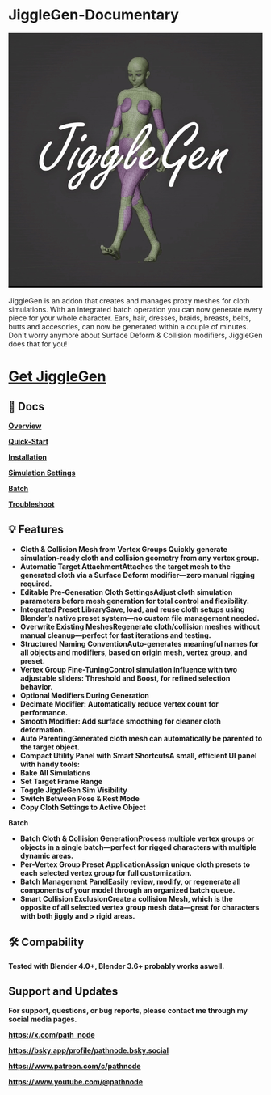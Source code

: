 # JiggleGen-Documentary

<img src="img/jg_animated_thumbnail.jpg" alt="Installationsdialog" width="600">

JiggleGen is an addon that creates and manages proxy meshes for cloth simulations. With an integrated batch operation you can now generate every piece for your whole character. Ears, hair, dresses, braids, breasts, belts, butts and accesories, can now be generated within a couple of minutes. Don't worry anymore about Surface Deform & Collision modifiers, JiggleGen does that for you!

# <b>[Get JiggleGen](https://pathnode.gumroad.com/l/jigglegen)

## :memo: Docs


<b>[Overview](/docs/Overview.md)

<b>[Quick-Start](/docs/Quickstart.md)

<b>[Installation](/docs/Installation.md)

<b>[Simulation Settings](/docs/Simulation-Settings.md)

<b>[Batch](/docs/Batch.md)

<b>[Troubleshoot](/docs/Troubleshoot.md)

## :bulb: Features

- Cloth & Collision Mesh from Vertex Groups Quickly generate simulation-ready cloth and collision geometry from any vertex group.
- Automatic Target AttachmentAttaches the target mesh to the generated cloth via a Surface Deform modifier—zero manual rigging required.
- Editable Pre-Generation Cloth SettingsAdjust cloth simulation parameters before mesh generation for total control and flexibility.
- Integrated Preset LibrarySave, load, and reuse cloth setups using Blender’s native preset system—no custom file management needed.
- Overwrite Existing MeshesRegenerate cloth/collision meshes without manual cleanup—perfect for fast iterations and testing.
- Structured Naming ConventionAuto-generates meaningful names for all objects and modifiers, based on origin mesh, vertex group, and preset.
- Vertex Group Fine-TuningControl simulation influence with two adjustable sliders: Threshold and Boost, for refined selection behavior.
- Optional Modifiers During Generation
- Decimate Modifier: Automatically reduce vertex count for performance.
- Smooth Modifier: Add surface smoothing for cleaner cloth deformation.
- Auto ParentingGenerated cloth mesh can automatically be parented to the target object.
- Compact Utility Panel with Smart ShortcutsA small, efficient UI panel with handy tools:
- Bake All Simulations
- Set Target Frame Range
- Toggle JiggleGen Sim Visibility
- Switch Between Pose & Rest Mode
- Copy Cloth Settings to Active Object

Batch
- Batch Cloth & Collision GenerationProcess multiple vertex groups or objects in a single batch—perfect for rigged characters with multiple dynamic areas.
- Per-Vertex Group Preset ApplicationAssign unique cloth presets to each selected vertex group for full customization.
- Batch Management PanelEasily review, modify, or regenerate all components of your model through an organized batch queue.
- Smart Collision ExclusionCreate a collision Mesh, which is the opposite of all selected vertex group mesh data—great for characters with both jiggly and > rigid areas.

## :hammer_and_wrench: Compability

Tested with Blender 4.0+, Blender 3.6+ probably works aswell.

## Support and Updates

For support, questions, or bug reports, please contact me through my social media pages.

https://x.com/path_node

https://bsky.app/profile/pathnode.bsky.social

https://www.patreon.com/c/pathnode

https://www.youtube.com/@pathnode
